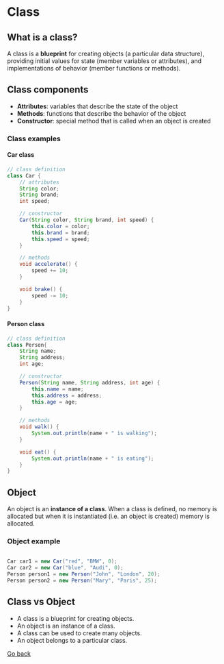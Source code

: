 
# Class

## What is a class?

A class is a **blueprint** for creating objects (a particular data structure), providing initial values for state (member variables or attributes), and implementations of behavior (member functions or methods).

## Class components

* **Attributes**: variables that describe the state of the object
* **Methods**: functions that describe the behavior of the object
* **Constructor**: special method that is called when an object is created

### Class examples

#### Car class

```java
// class definition
class Car {
    // attributes
    String color;
    String brand;
    int speed;

    // constructor
    Car(String color, String brand, int speed) {
        this.color = color;
        this.brand = brand;
        this.speed = speed;
    }

    // methods
    void accelerate() {
        speed += 10;
    }

    void brake() {
        speed -= 10;
    }
}

```

#### Person class

```java
// class definition
class Person{
    String name;
    String address;
    int age;

    // constructor
    Person(String name, String address, int age) {
        this.name = name;
        this.address = address;
        this.age = age;
    }

    // methods
    void walk() {
        System.out.println(name + " is walking");
    }

    void eat() {
        System.out.println(name + " is eating");
    }
}

```

## Object

An object is an **instance of a class**. When a class is defined, no memory is allocated but when it is instantiated (i.e. an object is created) memory is allocated.

### Object example

```java

Car car1 = new Car("red", "BMW", 0);
Car car2 = new Car("blue", "Audi", 0);
Person person1 = new Person("John", "London", 20);
Person person2 = new Person("Mary", "Paris", 25);

```

## Class vs Object

* A class is a blueprint for creating objects.
* An object is an instance of a class.
* A class can be used to create many objects.
* An object belongs to a particular class.

[Go back](Overview.md#oop)
